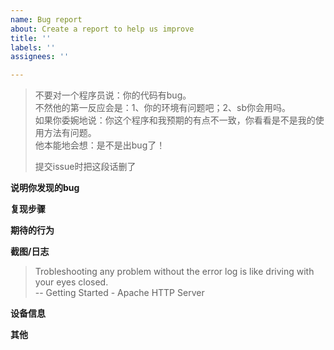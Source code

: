 ```yaml
---
name: Bug report
about: Create a report to help us improve
title: ''
labels: ''
assignees: ''

---
```


> 不要对一个程序员说：你的代码有bug。  
> 不然他的第一反应会是：1、你的环境有问题吧；2、sb你会用吗。  
> 如果你委婉地说：你这个程序和我预期的有点不一致，你看看是不是我的使用方法有问题。  
> 他本能地会想：是不是出bug了！  
>
> 提交issue时把这段话删了  

**说明你发现的bug**  

**复现步骤**  

**期待的行为**  

**截图/日志**  
> Trobleshooting any problem without the error log is like driving with your eyes closed.  
> -- Getting Started - Apache HTTP Server

**设备信息**  

**其他**  
